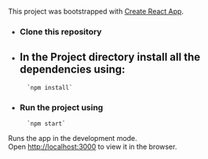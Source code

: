 This project was bootstrapped with [Create React App](https://github.com/facebook/create-react-app).

* ### Clone this repository

* ## In the Project directory install all the dependencies using:
        `npm install`


* ### Run the project using 
        `npm start`

Runs the app in the development mode.<br />
Open [http://localhost:3000](http://localhost:3000) to view it in the browser.

